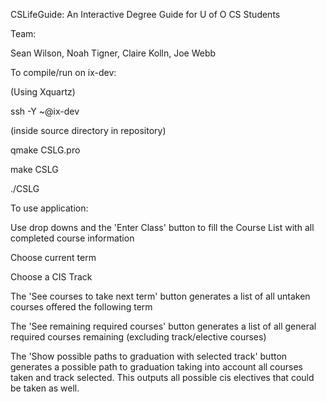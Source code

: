 CSLifeGuide: An Interactive Degree Guide for U of O CS Students


Team:

Sean Wilson, Noah Tigner, Claire Kolln, Joe Webb


To compile/run on ix-dev:

(Using Xquartz)

ssh -Y ~@ix-dev

(inside source directory in repository) 

qmake CSLG.pro

make CSLG

./CSLG


To use application:

Use drop downs and the 'Enter Class' button to fill the Course List with all completed course information

Choose current term

Choose a CIS Track

The 'See courses to take next term' button generates a list of all untaken courses offered the following term

The 'See remaining required courses' button generates a list of all general required courses remaining (excluding track/elective courses)

The 'Show possible paths to graduation with selected track' button generates a possible path to graduation taking into account all courses taken and track selected. This outputs all possible cis electives that could be taken as well.

